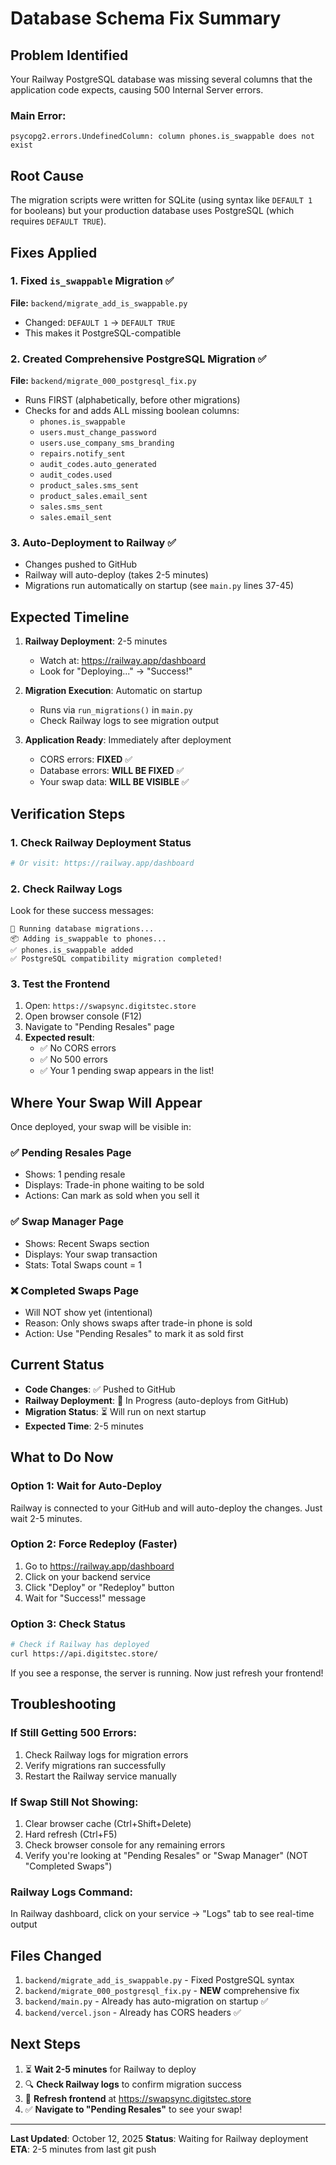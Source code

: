 # Database Schema Fix Summary

## Problem Identified
Your Railway PostgreSQL database was missing several columns that the application code expects, causing 500 Internal Server errors.

### Main Error:
```
psycopg2.errors.UndefinedColumn: column phones.is_swappable does not exist
```

## Root Cause
The migration scripts were written for SQLite (using syntax like `DEFAULT 1` for booleans) but your production database uses PostgreSQL (which requires `DEFAULT TRUE`).

## Fixes Applied

### 1. Fixed `is_swappable` Migration ✅
**File:** `backend/migrate_add_is_swappable.py`
- Changed: `DEFAULT 1` → `DEFAULT TRUE`
- This makes it PostgreSQL-compatible

### 2. Created Comprehensive PostgreSQL Migration ✅
**File:** `backend/migrate_000_postgresql_fix.py`
- Runs FIRST (alphabetically, before other migrations)
- Checks for and adds ALL missing boolean columns:
  - `phones.is_swappable`
  - `users.must_change_password`
  - `users.use_company_sms_branding`
  - `repairs.notify_sent`
  - `audit_codes.auto_generated`
  - `audit_codes.used`
  - `product_sales.sms_sent`
  - `product_sales.email_sent`
  - `sales.sms_sent`
  - `sales.email_sent`

### 3. Auto-Deployment to Railway ✅
- Changes pushed to GitHub
- Railway will auto-deploy (takes 2-5 minutes)
- Migrations run automatically on startup (see `main.py` lines 37-45)

## Expected Timeline

1. **Railway Deployment**: 2-5 minutes
   - Watch at: https://railway.app/dashboard
   - Look for "Deploying..." → "Success!"

2. **Migration Execution**: Automatic on startup
   - Runs via `run_migrations()` in `main.py`
   - Check Railway logs to see migration output

3. **Application Ready**: Immediately after deployment
   - CORS errors: **FIXED** ✅
   - Database errors: **WILL BE FIXED** ✅
   - Your swap data: **WILL BE VISIBLE** ✅

## Verification Steps

### 1. Check Railway Deployment Status
```bash
# Or visit: https://railway.app/dashboard
```

### 2. Check Railway Logs
Look for these success messages:
```
🔧 Running database migrations...
📦 Adding is_swappable to phones...
✅ phones.is_swappable added
✅ PostgreSQL compatibility migration completed!
```

### 3. Test the Frontend
1. Open: `https://swapsync.digitstec.store`
2. Open browser console (F12)
3. Navigate to "Pending Resales" page
4. **Expected result**:
   - ✅ No CORS errors
   - ✅ No 500 errors
   - ✅ Your 1 pending swap appears in the list!

## Where Your Swap Will Appear

Once deployed, your swap will be visible in:

### ✅ Pending Resales Page
- Shows: 1 pending resale
- Displays: Trade-in phone waiting to be sold
- Actions: Can mark as sold when you sell it

### ✅ Swap Manager Page
- Shows: Recent Swaps section
- Displays: Your swap transaction
- Stats: Total Swaps count = 1

### ❌ Completed Swaps Page
- Will NOT show yet (intentional)
- Reason: Only shows swaps after trade-in phone is sold
- Action: Use "Pending Resales" to mark it as sold first

## Current Status

- **Code Changes**: ✅ Pushed to GitHub
- **Railway Deployment**: 🔄 In Progress (auto-deploys from GitHub)
- **Migration Status**: ⏳ Will run on next startup
- **Expected Time**: 2-5 minutes

## What to Do Now

### Option 1: Wait for Auto-Deploy
Railway is connected to your GitHub and will auto-deploy the changes. Just wait 2-5 minutes.

### Option 2: Force Redeploy (Faster)
1. Go to https://railway.app/dashboard
2. Click on your backend service
3. Click "Deploy" or "Redeploy" button
4. Wait for "Success!" message

### Option 3: Check Status
```bash
# Check if Railway has deployed
curl https://api.digitstec.store/
```

If you see a response, the server is running. Now just refresh your frontend!

## Troubleshooting

### If Still Getting 500 Errors:
1. Check Railway logs for migration errors
2. Verify migrations ran successfully
3. Restart the Railway service manually

### If Swap Still Not Showing:
1. Clear browser cache (Ctrl+Shift+Delete)
2. Hard refresh (Ctrl+F5)
3. Check browser console for any remaining errors
4. Verify you're looking at "Pending Resales" or "Swap Manager" (NOT "Completed Swaps")

### Railway Logs Command:
In Railway dashboard, click on your service → "Logs" tab to see real-time output

## Files Changed

1. `backend/migrate_add_is_swappable.py` - Fixed PostgreSQL syntax
2. `backend/migrate_000_postgresql_fix.py` - **NEW** comprehensive fix
3. `backend/main.py` - Already has auto-migration on startup ✅
4. `backend/vercel.json` - Already has CORS headers ✅

## Next Steps

1. ⏳ **Wait 2-5 minutes** for Railway to deploy
2. 🔍 **Check Railway logs** to confirm migration success
3. 🔄 **Refresh frontend** at https://swapsync.digitstec.store
4. ✅ **Navigate to "Pending Resales"** to see your swap!

---

**Last Updated**: October 12, 2025
**Status**: Waiting for Railway deployment
**ETA**: 2-5 minutes from last git push

